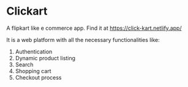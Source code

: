 # Clickart
A flipkart like e commerce app.
Find it at https://click-kart.netlify.app/

It is a web platform with all the necessary functionalities like:

1. Authentication
2. Dynamic product listing
3. Search
4. Shopping cart
5. Checkout process
